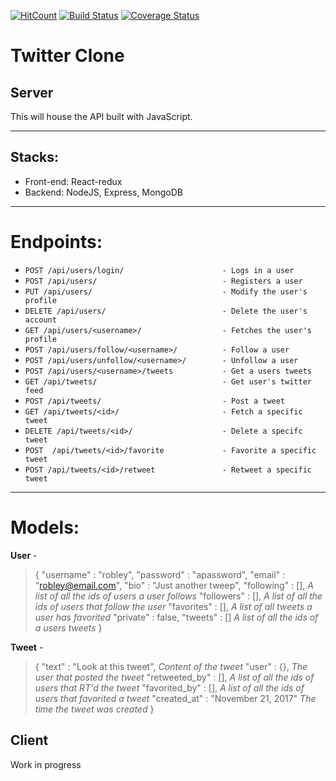 [![HitCount](http://hits.dwyl.io/NaiRobley/TwitterClone.svg)](http://hits.dwyl.io/NaiRobley/TwitterClone) [![Build Status](https://travis-ci.org/NaiRobley/TwitterClone.svg?branch=develop)](https://travis-ci.org/NaiRobley/TwitterClone) [![Coverage Status](https://coveralls.io/repos/github/NaiRobley/TwitterClone/badge.svg?branch=develop)](https://coveralls.io/github/NaiRobley/TwitterClone?branch=develop)
# Twitter Clone

## Server

This will house the API built with JavaScript.

---

Stacks:
--------------------
- Front-end: React-redux
- Backend: NodeJS, Express, MongoDB

---

Endpoints:
==========
- `POST /api/users/login/                      - Logs in a user`
- `POST /api/users/                            - Registers a user`
- `PUT /api/users/                             - Modify the user's profile`
- `DELETE /api/users/                          - Delete the user's account`
- `GET /api/users/<username>/                  - Fetches the user's profile`
- `POST /api/users/follow/<username>/          - Follow a user`
- `POST /api/users/unfollow/<username>/        - Unfollow a user`
- `POST /api/users/<username>/tweets           - Get a users tweets`
- `GET /api/tweets/                            - Get user's twitter feed`
- `POST /api/tweets/                           - Post a tweet`
- `GET /api/tweets/<id>/                       - Fetch a specific tweet`
- `DELETE /api/tweets/<id>/                    - Delete a specifc tweet`
- `POST  /api/tweets/<id>/favorite             - Favorite a specific tweet`
- `POST /api/tweets/<id>/retweet               - Retweet a specific tweet`

---

Models:
=======
**User** - 
> {
> "username" : "robley",
> "password" : "apassword",
> "email" : "robley@email.com",
> "bio" : "Just another tweep",
> "following" : [], *A list of all the ids of users a user follows*
> "followers" : [], *A list of all the ids of users that follow the user*
> "favorites" : [], *A list of all tweets a user has favorited*
> "private" : false,
> "tweets" : [] *A list of all the ids of a users tweets*
> }

**Tweet** - 
> {
> "text" : "Look at this tweet", *Content of the tweet*
> "user" : {}, *The user that posted the tweet*
> "retweeted_by" : [], *A list of all the ids of users that RT'd the tweet*
> "favorited_by" : [], *A list of all the ids of users that favorited a tweet*
> "created_at" : "November 21, 2017" *The time the tweet was created*
> }

## Client

Work in progress